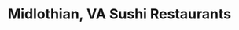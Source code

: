 ---
layout: city
title: Midlothian, VA Sushi Restaurants
permalink: /virginia/midlothian/
stateAbbr: VA
stateName: Virginia
cityName: Midlothian

---